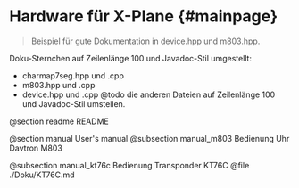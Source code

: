 # Hardware für X-Plane {#mainpage}

> Beispiel für gute Dokumentation 
> in device.hpp und m803.hpp.

Doku-Sternchen auf Zeilenlänge 100 und Javadoc-Stil umgestellt:
* charmap7seg.hpp und .cpp
* m803.hpp und .cpp
* device.hpp und .cpp
@todo die anderen Dateien auf Zeilenlänge 100 und Javadoc-Stil umstellen.

@section readme README

@section manual User's manual
@subsection manual_m803 Bedienung Uhr Davtron M803

@subsection manual_kt76c Bedienung Transponder KT76C
@file ./Doku/KT76C.md
